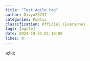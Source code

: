 ```yaml
---
title: "Test Agile tag"
author: Divya28237
categories: Public
classification: Official (Everyone)
tags: [agile]
date: 2024-10-31 01:10:00 
likes: 0
---
```


a;lla;